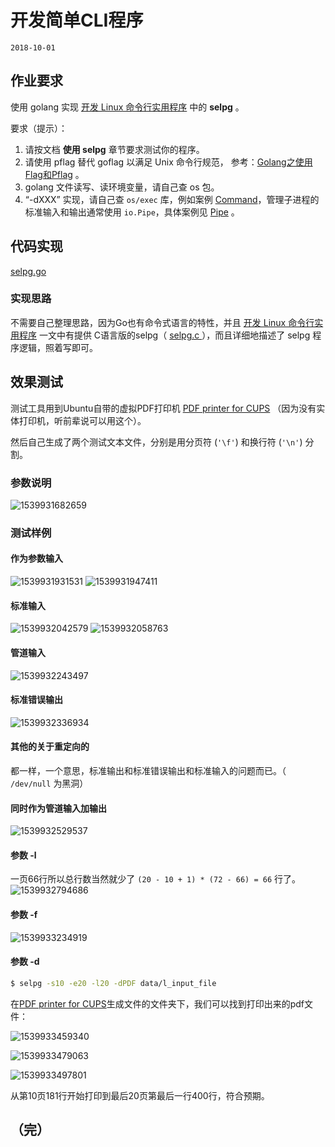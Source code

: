 # 开发简单CLI程序

`2018-10-01`

## 作业要求

使用 golang 实现 [开发 Linux 命令行实用程序](https://www.ibm.com/developerworks/cn/linux/shell/clutil/index.html) 中的 **selpg** 。

要求（提示）：

1. 请按文档 **使用 selpg** 章节要求测试你的程序。
2. 请使用 pflag 替代 goflag 以满足 Unix 命令行规范， 参考：[Golang之使用Flag和Pflag](https://o-my-chenjian.com/2017/09/20/Using-Flag-And-Pflag-With-Golang/) 。
3. golang 文件读写、读环境变量，请自己查 os 包。
4. “-dXXX” 实现，请自己查 `os/exec` 库，例如案例 [Command](https://godoc.org/os/exec#example-Command)，管理子进程的标准输入和输出通常使用 `io.Pipe`，具体案例见 [Pipe](https://godoc.org/io#Pipe) 。

## 代码实现

[selpg.go](./selpg/selpg.go) 

### 实现思路

不需要自己整理思路，因为Go也有命令式语言的特性，并且 [开发 Linux 命令行实用程序](https://www.ibm.com/developerworks/cn/linux/shell/clutil/index.html) 一文中有提供 C语言版的selpg（ [selpg.c ](https://www.ibm.com/developerworks/cn/linux/shell/clutil/selpg.c) ），而且详细地描述了 selpg 程序逻辑，照着写即可。

## 效果测试

测试工具用到Ubuntu自带的虚拟PDF打印机 [PDF printer for CUPS](https://apps.ubuntu.com/cat/applications/lucid/cups-pdf/) （因为没有实体打印机，听前辈说可以用这个）。

然后自己生成了两个测试文本文件，分别是用分页符 (`'\f'`) 和换行符 (`'\n'`) 分割。

### 参数说明

![1539931682659](img/1539931682659.png)

### 测试样例

#### 作为参数输入
![1539931931531](img/1539931931531.png)
![1539931947411](img/1539931947411.png)

#### 标准输入
![1539932042579](img/1539932042579.png)
![1539932058763](C:\Users\80642\AppData\Local\Temp\1539932058763.png)

#### 管道输入
![1539932243497](img/1539932243497.png)

#### 标准错误输出
![1539932336934](img/1539932336934.png)

#### 其他的关于重定向的
都一样，一个意思，标准输出和标准错误输出和标准输入的问题而已。（ `/dev/null` 为黑洞）

#### 同时作为管道输入加输出
![1539932529537](img/1539932529537.png)

#### 参数 -l
一页66行所以总行数当然就少了 `(20 - 10 + 1) * (72 - 66) = 66` 行了。
![1539932794686](img/1539932794686.png)

#### 参数 -f

![1539933234919](img/1539933234919.png)

#### 参数 -d

```bash
$ selpg -s10 -e20 -l20 -dPDF data/l_input_file
```

在[PDF printer for CUPS](https://apps.ubuntu.com/cat/applications/lucid/cups-pdf/)生成文件的文件夹下，我们可以找到打印出来的pdf文件： 

![1539933459340](img/1539933459340.png)

![1539933479063](img/1539933479063.png)

![1539933497801](img/1539933497801.png)

从第10页181行开始打印到最后20页第最后一行400行，符合预期。



## （完）



